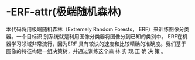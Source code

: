 # -ERF-attr(极端随机森林)
本代码将用极端随机森林（Extremely Random Forests， ERF）来训练图像分类器。一个目标识 别系统就是利用图像分类器将图像分到已知的类别中。 ERF在机器学习领域非常流行，因为ERF 具有较快的速度和比较精确的准确度。我们基于图像的特征构建一组决策树，并通过训练这个森 林 实 现 正 确 决 策 。
